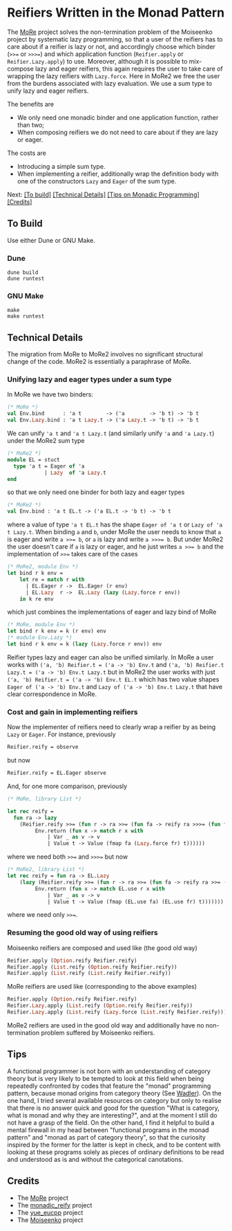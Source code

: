 # Reifiers Written in the Monad Pattern

The [MoRe](../MoRe) project solves the non-termination problem of the Moiseenko project by systematic lazy programming,  so that a user of the reifiers has to care about if a reifier is lazy or not, and accordingly choose which binder (`>>=` or `>>>=`) and which application function (`Reifier.apply` or `Reifier.Lazy.apply`) to use. Moreover, although it is possible to mix-compose lazy and eager reifiers, this again requires the user to take care of wrapping the lazy reifiers with `Lazy.force`.  Here in MoRe2 we free the user from the burdens associated with lazy evaluation. We use a sum type to unify lazy and eager reifiers. 

The benefits are 
- We only need one monadic binder and one application function, rather than two;
- When composing reifiers we do not need to care about if they are lazy or eager. 

The costs are
- Introducing a simple sum type. 
- When implementing a reifier, additionally wrap the definition body with one of the constructors `Lazy` and `Eager` of the sum type.

Next: [[To build]](#to-build) [[Technical Details]](#technical-details) [[Tips on Monadic Programming]](#tips) [[Credits]](#credits)

## To Build

Use either Dune or GNU Make.

### Dune
```
dune build
dune runtest
``` 

### GNU Make
```
make
make runtest
```

## Technical Details


The migration from MoRe to MoRe2 involves no significant structural change of the code. MoRe2 is essentially a paraphrase of MoRe. 

### Unifying lazy and eager types under a sum type

In MoRe we have two binders:
```ocaml
(* MoRe *)
val Env.bind      : 'a t        -> ('a        -> 'b t) -> 'b t
val Env.Lazy.bind : 'a t Lazy.t -> ('a Lazy.t -> 'b t) -> 'b t
```
We can unify `'a t`  and  `'a t Lazy.t` (and similarly unify `'a` and `'a Lazy.t`) under the MoRe2 sum type 
```ocaml
(* MoRe2 *)
module EL = stuct
  type 'a t = Eager of 'a
            | Lazy  of 'a Lazy.t
end
```
so that we only need one binder for both lazy and eager types
```ocaml
(* MoRe2 *)
val Env.bind : 'a t EL.t -> ('a EL.t -> 'b t) -> 'b t 
```
where a value of type `'a t EL.t` has the shape `Eager of 'a t`   or   `Lazy of 'a t Lazy.t`. When binding `a` and `b`, under MoRe 
the user needs to know that `a` is eager and write `a >>= b`, or `a` is lazy and write `a >>>= b`. But under MoRe2 the user doesn't
 care if `a` is lazy or eager, and he just writes `a >>= b` and the implementation of `>>=` takes care of the cases
```ocaml
(* MoRe2, module Env *)
let bind r k env =
    let re = match r with
      | EL.Eager r ->  EL.Eager (r env)
      | EL.Lazy  r ->  EL.Lazy (lazy (Lazy.force r env))
    in k re env
```
which just combines the implementations of eager and lazy bind of MoRe
```ocaml
(* MoRe, module Env *)
let bind r k env = k (r env) env
(* module Env.Lazy *) 
let bind r k env = k (lazy (Lazy.force r env)) env
```

Reifier types lazy and eager can also be unified similarly. In MoRe a user works with `('a, 'b) Reifier.t = ('a -> 'b) Env.t` and `('a, 'b) Reifier.t Lazy.t = ('a -> 'b) Env.t Lazy.t` but in MoRe2 the user works with just `('a, 'b) Reifier.t = ('a -> 'b) Env.t EL.t` which has two value shapes `Eager of ('a -> 'b) Env.t` and `Lazy of ('a -> 'b) Env.t Lazy.t` that have clear correspondence in MoRe.   

### Cost and gain in implementing reifiers  


Now the implementer of reifiers need to clearly wrap a reifier by as being `Lazy` or `Eager`. For instance, previously
```ocaml
Reifier.reify = observe
```
but now 
```ocaml
Reifier.reify = EL.Eager observe
```
And, for one more comparison, previously
```ocaml
(* MoRe, library List *)

let rec reify =
  fun ra -> lazy
    (Reifier.reify >>= (fun r -> ra >>= (fun fa -> reify ra >>>= (fun fr ->
         Env.return (fun x -> match r x with
             | Var _ as v -> v
             | Value t -> Value (fmap fa (Lazy.force fr) t)))))) 
```
where we need both `>>=` and `>>>=`  but now
```ocaml
(* MoRe2, library List *)
let rec reify = fun ra -> EL.Lazy
    (lazy (Reifier.reify >>= (fun r -> ra >>= (fun fa -> reify ra >>= (fun fr ->
         Env.return (fun x -> match EL.use r x with
             | Var _ as v -> v
             | Value t -> Value (fmap (EL.use fa) (EL.use fr) t)))))))  
```
where we need only `>>=`.

### Resuming the good old way of using reifiers

Moiseenko reifiers are composed and used like (the good old way)
```ocaml
Reifier.apply (Option.reify Reifier.reify) 
Reifier.apply (List.reify (Option.reify Reifier.reify)) 
Reifier.apply (List.reify (List.reify Reifier.reify)) 
```
MoRe reifiers are used like (corresponding to the above examples) 
```ocaml
Reifier.apply (Option.reify Reifier.reify)                              (* no change here *)
Reifier.Lazy.apply (List.reify (Option.reify Reifier.reify))            (* top level Reifier.Lazy.apply *)
Reifier.Lazy.apply (List.reify (Lazy.force (List.reify Reifier.reify))) (* explicit Lazy.force and top level Reifier.Lazy.apply *)
```
MoRe2 reifiers are used in the good old way and additionally have no non-termination problem suffered by Moiseenko reifiers.  

## Tips

A functional programmer is not born with an understanding of category theory but is very likely to be tempted 
to look at this field when being repeatedly confronted by codes that
feature the "monad" programming pattern, because monad origins from category theory (See [Wadler](https://homepages.inf.ed.ac.uk/wadler/topics/monads.html)). On the one hand, I tried several available resources on category but only to realise that there is no answer quick and good for the question "What is category, what is monad and why they are interesting?", and at the moment I still do not have a grasp of the field. On the other hand, I find it helpful to build a mental firewall in my head between "functional programs in the monad pattern" and "monad as part of category theory", so that the curiosity inspired by the former for the latter is kept in check, and to be content with looking at these programs solely as pieces of ordinary definitions to be read and understood as is and without the categorical canotations. 


## Credits

- The [MoRe](../MoRe) project
- The [monadic_reify](../monadic_reify) project
- The [yue_eucpp](../yue_eucpp) project 
- The [Moiseenko](https://gist.github.com/eupp/a78e9fc086834106e98d50e1e7bdea24) project

